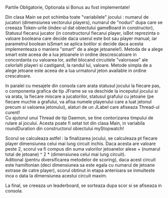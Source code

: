 Partile Obligatorie, Optionala si Bonus au fost implementate!<br>

Din clasa Main se pot schimba toate "variabilele" jocului : numarul de jucatori (dimensiunea vectorului players), numarul de "noduri" dupa care se creeaza Token-urile (index-ul dat obiectului gameBoard in constructor), <br>
Statusul fiecarui jucator (in constructorul fiecarui player, isBot reprezinta o valoare booleana care decide daca userul este bot sau player manual, iar parametrul boolean isSmart se aplica botilor si decide daca acesta implementeaza o maniera "smart" de a alege jetoanele!). Metoda de a alege smart este aceea de a lua jetoanele in ordine descrescatoare in concordanta cu valoarea lor, astfel blocand circuitele "valoroase" ale celorlalti playeri si castigand, la randul lui, valoare. Metode simpla de a alege jetoane este aceea de a lua urmatorul jeton available in ordine crescatoare.<br>

In paralel cu mesajele din consola care arata statusul jocului la fiecare pas, o componenta grafica de tip JFrame se va deschide la inceputul jocului si va arata, la fiecare miscare a jucatorilor, statusul grafului cu jetoane (pe fiecare muchie a grafului, va afisa numele playerului care a luat jetonul precum si valoarea jetonului), alaturi de un JLabel care afiseaza Thread-ul curent!<br>
Cu ajutorul unui Thread de tip Daemon, se tine contorizarea timpului de rulare al jocului. Acesta poate fi setat tot din clasa Main, in variabila roundDuration din constructorul obiectului myStopwatch! <br>

Scorul se calculeaza astfel : la finalizarea jocului, se calculeaza pt fiecare player dimensiunea celui mai lung circuit inchis. Daca acesta are valoare peste 2, scorul va fi compus din suma valorilor jetoanelor alese + (numarul total de jetoane) ^ 2 * (dimensiunea celui mai lung circuit).<br>
Aditional (pentru diversificarea metodelor de scoring), daca acest circuit este hamiltonian (deci dimensiunea sa este egala cu numarul de jetoane extrase de catre player), scorul obtinut in etapa anterioara se inmulteste inca o data la dimensiunea acestui circuit maxim.

La final, se creeaza un leaderboard, se sorteaza dupa scor si se afiseaza in consola.
